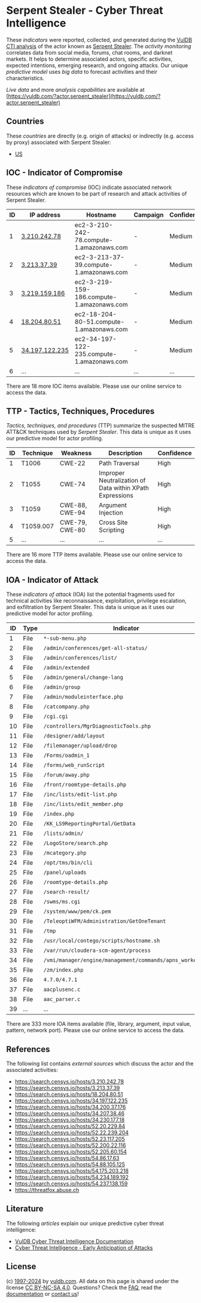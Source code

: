 # Serpent Stealer - Cyber Threat Intelligence

These _indicators_ were reported, collected, and generated during the [VulDB CTI analysis](https://vuldb.com/?kb.cti) of the actor known as [Serpent Stealer](https://vuldb.com/?actor.serpent_stealer). The _activity monitoring_ correlates data from social media, forums, chat rooms, and darknet markets. It helps to determine associated actors, specific activities, expected intentions, emerging research, and ongoing attacks. Our unique _predictive model_ uses _big data_ to forecast activities and their characteristics.

_Live data_ and more _analysis capabilities_ are available at [https://vuldb.com/?actor.serpent_stealer](https://vuldb.com/?actor.serpent_stealer)

## Countries

These _countries_ are directly (e.g. origin of attacks) or indirectly (e.g. access by proxy) associated with Serpent Stealer:

* [US](https://vuldb.com/?country.us)

## IOC - Indicator of Compromise

These _indicators of compromise_ (IOC) indicate associated network resources which are known to be part of research and attack activities of Serpent Stealer.

ID | IP address | Hostname | Campaign | Confidence
-- | ---------- | -------- | -------- | ----------
1 | [3.210.242.78](https://vuldb.com/?ip.3.210.242.78) | ec2-3-210-242-78.compute-1.amazonaws.com | - | Medium
2 | [3.213.37.39](https://vuldb.com/?ip.3.213.37.39) | ec2-3-213-37-39.compute-1.amazonaws.com | - | Medium
3 | [3.219.159.186](https://vuldb.com/?ip.3.219.159.186) | ec2-3-219-159-186.compute-1.amazonaws.com | - | Medium
4 | [18.204.80.51](https://vuldb.com/?ip.18.204.80.51) | ec2-18-204-80-51.compute-1.amazonaws.com | - | Medium
5 | [34.197.122.235](https://vuldb.com/?ip.34.197.122.235) | ec2-34-197-122-235.compute-1.amazonaws.com | - | Medium
6 | ... | ... | ... | ...

There are 18 more IOC items available. Please use our online service to access the data.

## TTP - Tactics, Techniques, Procedures

_Tactics, techniques, and procedures_ (TTP) summarize the suspected MITRE ATT&CK techniques used by _Serpent Stealer_. This data is unique as it uses our predictive model for actor profiling.

ID | Technique | Weakness | Description | Confidence
-- | --------- | -------- | ----------- | ----------
1 | T1006 | CWE-22 | Path Traversal | High
2 | T1055 | CWE-74 | Improper Neutralization of Data within XPath Expressions | High
3 | T1059 | CWE-88, CWE-94 | Argument Injection | High
4 | T1059.007 | CWE-79, CWE-80 | Cross Site Scripting | High
5 | ... | ... | ... | ...

There are 16 more TTP items available. Please use our online service to access the data.

## IOA - Indicator of Attack

These _indicators of attack_ (IOA) list the potential fragments used for technical activities like reconnaissance, exploitation, privilege escalation, and exfiltration by Serpent Stealer. This data is unique as it uses our predictive model for actor profiling.

ID | Type | Indicator | Confidence
-- | ---- | --------- | ----------
1 | File | `*-sub-menu.php` | High
2 | File | `/admin/conferences/get-all-status/` | High
3 | File | `/admin/conferences/list/` | High
4 | File | `/admin/extended` | High
5 | File | `/admin/general/change-lang` | High
6 | File | `/admin/group` | Medium
7 | File | `/admin/moduleinterface.php` | High
8 | File | `/catcompany.php` | High
9 | File | `/cgi.cgi` | Medium
10 | File | `/controllers/MgrDiagnosticTools.php` | High
11 | File | `/designer/add/layout` | High
12 | File | `/filemanager/upload/drop` | High
13 | File | `/Forms/oadmin_1` | High
14 | File | `/forms/web_runScript` | High
15 | File | `/forum/away.php` | High
16 | File | `/front/roomtype-details.php` | High
17 | File | `/inc/lists/edit-list.php` | High
18 | File | `/inc/lists/edit_member.php` | High
19 | File | `/index.php` | Medium
20 | File | `/KK_LS9ReportingPortal/GetData` | High
21 | File | `/lists/admin/` | High
22 | File | `/LogoStore/search.php` | High
23 | File | `/mcategory.php` | High
24 | File | `/opt/tms/bin/cli` | High
25 | File | `/panel/uploads` | High
26 | File | `/roomtype-details.php` | High
27 | File | `/search-result/` | High
28 | File | `/swms/ms.cgi` | Medium
29 | File | `/system/www/pem/ck.pem` | High
30 | File | `/TeleoptiWFM/Administration/GetOneTenant` | High
31 | File | `/tmp` | Low
32 | File | `/usr/local/contego/scripts/hostname.sh` | High
33 | File | `/var/run/cloudera-scm-agent/process` | High
34 | File | `/vmi/manager/engine/management/commands/apns_worker.py` | High
35 | File | `/zm/index.php` | High
36 | File | `4.7.0/4.7.1` | Medium
37 | File | `aacplusenc.c` | Medium
38 | File | `aac_parser.c` | Medium
39 | ... | ... | ...

There are 333 more IOA items available (file, library, argument, input value, pattern, network port). Please use our online service to access the data.

## References

The following list contains _external sources_ which discuss the actor and the associated activities:

* https://search.censys.io/hosts/3.210.242.78
* https://search.censys.io/hosts/3.213.37.39
* https://search.censys.io/hosts/18.204.80.51
* https://search.censys.io/hosts/34.197.122.235
* https://search.censys.io/hosts/34.200.37.176
* https://search.censys.io/hosts/34.207.38.46
* https://search.censys.io/hosts/34.230.177.18
* https://search.censys.io/hosts/52.20.229.84
* https://search.censys.io/hosts/52.22.239.204
* https://search.censys.io/hosts/52.23.117.205
* https://search.censys.io/hosts/52.200.22.116
* https://search.censys.io/hosts/52.205.60.154
* https://search.censys.io/hosts/54.86.17.63
* https://search.censys.io/hosts/54.88.105.125
* https://search.censys.io/hosts/54.175.203.218
* https://search.censys.io/hosts/54.234.189.192
* https://search.censys.io/hosts/54.237.138.159
* https://threatfox.abuse.ch

## Literature

The following _articles_ explain our unique predictive cyber threat intelligence:

* [VulDB Cyber Threat Intelligence Documentation](https://vuldb.com/?kb.cti)
* [Cyber Threat Intelligence - Early Anticipation of Attacks](https://www.scip.ch/en/?labs.20201022)

## License

(c) [1997-2024](https://vuldb.com/?kb.changelog) by [vuldb.com](https://vuldb.com/?kb.about). All data on this page is shared under the license [CC BY-NC-SA 4.0](https://creativecommons.org/licenses/by-nc-sa/4.0/). Questions? Check the [FAQ](https://vuldb.com/?kb.faq), read the [documentation](https://vuldb.com/?kb) or [contact us](https://vuldb.com/?contact)!
